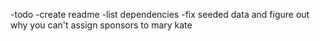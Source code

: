 -todo
    -create readme
    -list dependencies
    -fix seeded data and figure out why you can't assign sponsors to mary kate